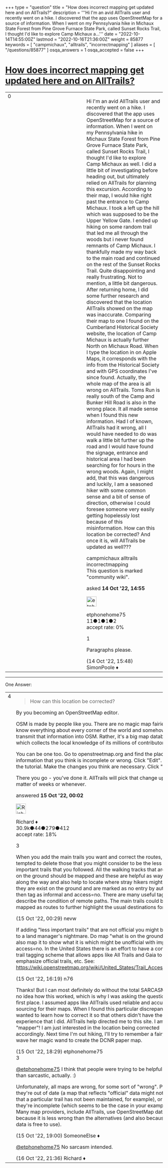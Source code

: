 +++
type = "question"
title = "How does incorrect mapping get updated here and on AllTrails?"
description = '''Hi I&#x27;m an avid AllTrails user and recently went on a hike. I discovered that the app uses OpenStreetMap for a source of information. When I went on my Pennsylvania hike in Michaux State Forest from Pine Grove Furnace State Park, called Sunset Rocks Trail, I thought I&#x27;d like to explore Camp Michaux a...'''
date = "2022-10-14T14:55:00Z"
lastmod = "2022-10-16T21:36:00Z"
weight = 85877
keywords = [ "campmichaux", "alltrails", "incorrectmapping" ]
aliases = [ "/questions/85877" ]
osqa_answers = 1
osqa_accepted = false
+++

<div class="headNormal">

# [How does incorrect mapping get updated here and on AllTrails?](/questions/85877/how-does-incorrect-mapping-get-updated-here-and-on-alltrails)

</div>

<div id="main-body">

<div id="askform">

<table id="question-table" style="width:100%;">
<colgroup>
<col style="width: 50%" />
<col style="width: 50%" />
</colgroup>
<tbody>
<tr>
<td style="width: 30px; vertical-align: top"><div class="vote-buttons">
<span id="post-85877-upvote" class="ajax-command post-vote up" rel="nofollow" title="I like this post (click again to cancel)"> </span>
<div id="post-85877-score" class="post-score" title="current number of votes">
0
</div>
<span id="post-85877-downvote" class="ajax-command post-vote down" rel="nofollow" title="I dont like this post (click again to cancel)"> </span> <span id="favorite-mark" class="ajax-command favorite-mark" rel="nofollow" title="mark/unmark this question as favorite (click again to cancel)"> </span>
<div id="favorite-count" class="favorite-count">
&#10;</div>
</div></td>
<td><div id="item-right">
<div class="question-body">
<p>Hi I'm an avid AllTrails user and recently went on a hike. I discovered that the app uses OpenStreetMap for a source of information. When I went on my Pennsylvania hike in Michaux State Forest from Pine Grove Furnace State Park, called Sunset Rocks Trail, I thought I'd like to explore Camp Michaux as well. I did a little bit of investigating before heading out, but ultimately relied on AllTrails for planning this excursion. According to their map, I would hike right past the entrance to Camp Michaux. I took a left up the hill which was supposed to be the Upper Yellow Gate. I ended up hiking on some random trail that led me all through the woods but i never found remnants of Camp Michaux. I thankfully made my way back to the main road and continued on the rest of the Sunset Rocks Trail. Quite disappointing and really frustrating. Not to mention, a little bit dangerous. After returning home, I did some further research and discovered that the location AllTrails showed on the map was inaccurate. Comparing their map to one I found on the Cumberland Historical Society website, the location of Camp Michaux is actually further North on Michaux Road. When I type the location in on Apple Maps, it corresponds with the info from the Historical Society and with GPS coordinates I've since found. Actually, the whole map of the area is all wrong on AllTrails. Toms Run is really south of the Camp and Bunker Hill Road is also in the wrong place. It all made sense when I found this new information. Had I of known, AllTrails had it wrong, all I would have needed to do was walk a little bit further up the road and I would have found the signage, entrance and historical area I had been searching for for hours in the wrong woods. Again, I might add, that this was dangerous and luckily, I am a seasoned hiker with some common sense and a bit of sense of direction, otherwise I could foresee someone very easily getting hopelessly lost because of this misinformation. How can this location be corrected? And once it is, will AllTrails be updated as well???</p>
</div>
<div id="question-tags" class="tags-container tags">
<span class="post-tag tag-link-campmichaux" rel="tag" title="see questions tagged &#39;campmichaux&#39;">campmichaux</span> <span class="post-tag tag-link-alltrails" rel="tag" title="see questions tagged &#39;alltrails&#39;">alltrails</span> <span class="post-tag tag-link-incorrectmapping" rel="tag" title="see questions tagged &#39;incorrectmapping&#39;">incorrectmapping</span>
</div>
<div id="question-controls" class="post-controls">
<div class="community-wiki">
This question is marked "community wiki".
</div>
</div>
<div class="post-update-info-container">
<div class="post-update-info post-update-info-user">
<p>asked <strong>14 Oct '22, 14:55</strong></p>
<img src="https://secure.gravatar.com/avatar/a3b810fd15b65559b6536562bd4daeda?s=32&amp;d=identicon&amp;r=g" class="gravatar" width="32" height="32" alt="etphonehome75&#39;s gravatar image" />
<p><span>etphonehome75</span><br />
<span class="score" title="11 reputation points">11</span><span title="1 badges"><span class="badge1">●</span><span class="badgecount">1</span></span><span title="1 badges"><span class="silver">●</span><span class="badgecount">1</span></span><span title="2 badges"><span class="bronze">●</span><span class="badgecount">2</span></span><br />
<span class="accept_rate" title="Rate of the user&#39;s accepted answers">accept rate:</span> <span title="etphonehome75 has no accepted answers">0%</span></p>
</div>
</div>
<div id="comments-container-85877" class="comments-container">
<span id="85879"></span>
<div id="comment-85879" class="comment">
<div id="post-85879-score" class="comment-score">
1
</div>
<div class="comment-text">
<p>Paragraphs please.</p>
</div>
<div id="comment-85879-info" class="comment-info">
<span class="comment-age">(14 Oct '22, 15:48)</span> <span class="comment-user userinfo">SimonPoole ♦</span>
</div>
</div>
</div>
<div id="comment-tools-85877" class="comment-tools">
&#10;</div>
<div class="clear">
&#10;</div>
<div id="comment-85877-form-container" class="comment-form-container">
&#10;</div>
<div class="clear">
&#10;</div>
</div></td>
</tr>
</tbody>
</table>

------------------------------------------------------------------------

<div class="tabBar">

<span id="sort-top"></span>

<div class="headQuestions">

One Answer:

</div>

</div>

<span id="85885"></span>

<div id="answer-container-85885" class="answer">

<table style="width:100%;">
<colgroup>
<col style="width: 50%" />
<col style="width: 50%" />
</colgroup>
<tbody>
<tr>
<td style="width: 30px; vertical-align: top"><div class="vote-buttons">
<span id="post-85885-upvote" class="ajax-command post-vote up" rel="nofollow" title="I like this post (click again to cancel)"> </span>
<div id="post-85885-score" class="post-score" title="current number of votes">
4
</div>
<span id="post-85885-downvote" class="ajax-command post-vote down" rel="nofollow" title="I dont like this post (click again to cancel)"> </span>
</div></td>
<td><div class="item-right">
<div class="answer-body">
<blockquote>
<p>How can this location be corrected?</p>
</blockquote>
<p>By you becoming an OpenStreetMap editor.</p>
<p>OSM is made by people like you. There are no magic map fairies who know everything about every corner of the world and somehow transmit that information into OSM. Rather, it's a big map database which collects the local knowledge of its millions of contributors.</p>
<p>You can be one too. Go to openstreetmap.org and find the place with information that you think is incomplete or wrong. Click "Edit". Follow the tutorial. Make the changes you think are necessary. Click "Save".</p>
<p>There you go - you've done it. AllTrails will pick that change up in a matter of weeks or whenever.</p>
</div>
<div class="answer-controls post-controls">
&#10;</div>
<div class="post-update-info-container">
<div class="post-update-info post-update-info-user">
<p>answered <strong>15 Oct '22, 00:02</strong></p>
<img src="https://secure.gravatar.com/avatar/08324717c25d6067fa4ff23ef37d455f?s=32&amp;d=identicon&amp;r=g" class="gravatar" width="32" height="32" alt="Richard&#39;s gravatar image" />
<p><span>Richard ♦</span><br />
<span class="score" title="30902 reputation points"><span>30.9k</span></span><span title="44 badges"><span class="badge1">●</span><span class="badgecount">44</span></span><span title="279 badges"><span class="silver">●</span><span class="badgecount">279</span></span><span title="412 badges"><span class="bronze">●</span><span class="badgecount">412</span></span><br />
<span class="accept_rate" title="Rate of the user&#39;s accepted answers">accept rate:</span> <span title="Richard has 98 accepted answers">18%</span></p>
</div>
</div>
<div id="comments-container-85885" class="comments-container">
<span id="85886"></span>
<div id="comment-85886" class="comment">
<div id="post-85886-score" class="comment-score">
3
</div>
<div class="comment-text">
<p>When you add the main trails you want and correct the routes, don't be tempted to delete those that you might consider to be the less important trails that you followed. All the walking tracks that are evident on the ground should be mapped and these are helpful as waypoints along the way and also help to locate where stray hikers might be. If they are exist on the ground and are marked as no entry by authorities then tag as informal and access=no. There are many useful tags to describe the condition of remote paths. The main trails could be mapped as routes to further highlight the usual destinations for hikers.</p>
</div>
<div id="comment-85886-info" class="comment-info">
<span class="comment-age">(15 Oct '22, 00:29)</span> <span class="comment-user userinfo">nevw</span>
</div>
</div>
<span id="85889"></span>
<div id="comment-85889" class="comment">
<div id="post-85889-score" class="comment-score">
&#10;</div>
<div class="comment-text">
<p>If adding "less important trails" that are not official you might be adding to a land manager's nightmare. Do map "what is on the ground" but also map it to show what it is which might be unofficial with implicit access=no. In the United States there is an effort to have a consistent trail tagging scheme that allows apps like All Trails and Gaia to properly emphasize official trails, etc. See: <a href="https://wiki.openstreetmap.org/wiki/United_States/Trail_Access_Project">https://wiki.openstreetmap.org/wiki/United_States/Trail_Access_Project</a></p>
</div>
<div id="comment-85889-info" class="comment-info">
<span class="comment-age">(15 Oct '22, 16:19)</span> <span class="comment-user userinfo">n76</span>
</div>
</div>
<span id="85892"></span>
<div id="comment-85892" class="comment">
<div id="post-85892-score" class="comment-score">
&#10;</div>
<div class="comment-text">
<p>Thanks! But I can most definitely do without the total SARCASM. I had no idea how this worked, which is why I was asking the question in the first place. I assumed apps like AllTrails used reliable and accurate GPS sourcing for their maps. When I found this particular discrepancy, I just wanted to learn how to correct it so that others didn't have the negative experience that I did. AllTrails help directed me to this site. I am not a "mapper"! I am just interested in the location being corrected accordingly. Next time I'm out hiking, I'll try to remember a fairy didn't wave her magic wand to create the DCNR paper map.</p>
</div>
<div id="comment-85892-info" class="comment-info">
<span class="comment-age">(15 Oct '22, 18:29)</span> <span class="comment-user userinfo">etphonehome75</span>
</div>
</div>
<span id="85893"></span>
<div id="comment-85893" class="comment">
<div id="post-85893-score" class="comment-score">
3
</div>
<div class="comment-text">
<p><a href="https://help.openstreetmap.org/users/22322/etphonehome75">@etphonehome75</a> I think that people were trying to be helpful rather than sarcastic, actually. :)</p>
<p>Unfortunately, all maps are wrong, for some sort of "wrong". Perhaps they're out of date (a map that reflects "official" data might not reflect that a particular trail has not been maintained, for example), or perhaps they're incomplete (which seems to be the case in your example). Many map providers, include AllTrails, use OpenStreetMap data because it is less wrong than the alternatives (and also because the data is free to use).</p>
</div>
<div id="comment-85893-info" class="comment-info">
<span class="comment-age">(15 Oct '22, 19:00)</span> <span class="comment-user userinfo">SomeoneElse ♦</span>
</div>
</div>
<span id="85900"></span>
<div id="comment-85900" class="comment">
<div id="post-85900-score" class="comment-score">
&#10;</div>
<div class="comment-text">
<p><a href="https://help.openstreetmap.org/users/22322/etphonehome75">@etphonehome75</a> No sarcasm intended.</p>
</div>
<div id="comment-85900-info" class="comment-info">
<span class="comment-age">(16 Oct '22, 21:36)</span> <span class="comment-user userinfo">Richard ♦</span>
</div>
</div>
</div>
<div id="comment-tools-85885" class="comment-tools">
&#10;</div>
<div class="clear">
&#10;</div>
<div id="comment-85885-form-container" class="comment-form-container">
&#10;</div>
<div class="clear">
&#10;</div>
</div></td>
</tr>
</tbody>
</table>

</div>

<div class="paginator-container-left">

</div>

</div>

</div>

